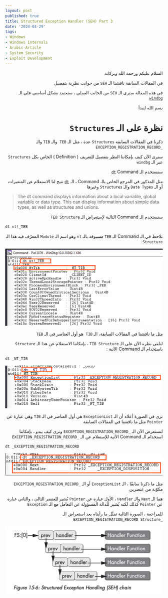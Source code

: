 ```yaml
---
layout: post
published: true
title: Structured Exception Handler (SEH) Part 3
date: '2024-04-29'
tags:
- Windows
- Windows Internals
- Arabic-Article
- System Security
- Exploit Development
---
```



<div dir="rtl" markdown="1">

السلام عليكم ورحمة الله وبركاته 

في المقالات السابقة ناقشنا الـ `SEH` من جوانب نظرية بتفصيل 

في هذه المقالة سنرى الـ `SEH` من الجانب العملي ، سنعتمد بشكل أساسي على الـ [`windbg`](http://www.windbg.org/)

بسم الله لنبدأ 

# نظرة على الـ `Structures`

ذكرنا في المقالات السابقة `Structures` عدة ، مثل الـ `TEB`  والـ `TIB` والـ `_EXCEPTION_REGISTRATION_RECORD` 

سنرى الآن كيف بإمكاننا النظر بتفصيل للتعريف ( Definition ) الخاص بكل `Structures` عبر الـ `windbg` 

سنستخدم الـ [`dt`](https://learn.microsoft.com/en-us/windows-hardware/drivers/debuggercmds/dt--display-type-) Command 

مثل المذكور في المرجع الخاص بالـ Command ، الـ [`dt`](https://learn.microsoft.com/en-us/windows-hardware/drivers/debuggercmds/dt--display-type-) تتيح لنا الاستعلام عن المتغيرات أو الـ `Data Types` والـ `Structures` وغيرها 

</div> 

> The dt command displays information about a local variable, global variable or data type. This can display information about simple data types, as well as structures and unions.

<div dir="rtl" markdown="1">

سنستخدم الـ Command التالية لإستعراض الـ `TEB Structure` 

</div> 

```bat
dt nt!_TEB
```

<div dir="rtl" markdown="1">

نلاحظ في الـ Command الـ `TEB` مسبوقة بالـ `nt` وهو اسم الـ `Module` المعرّف فيه هذا الـ `Structure`

![1](https://raw.githubusercontent.com/0xb1tByte/0xb1tbyte.github.io/master/assets/media/SEH/6.png)

مثل ما ناقشنا في المقالات السابقة، الـ `TIB`  هو أول العناصر في الـ `TEB` 

لنلقي نظرة الآن على الـ `TIB Structure` ، بإمكاننا الاستعلام عن هذا الـ `Structure` باستخدام الـ Command الآتية : 

</div> 

```bat
dt _NT_TIB
```



<div dir="rtl" markdown="1">

![1](https://raw.githubusercontent.com/0xb1tByte/0xb1tbyte.github.io/master/assets/media/SEH/7.png)


نرى في الصورة أعلاه أن الـ `ExceptionList` هي أول العناصر في الـ `TIB` وهي عبارة عن `Pointer` مثل ما ناقشنا في المقالات السابقة 

لنستعرض الآن الـ `_EXCEPTION_REGISTRATION_RECORD` ونرى كيف يبدو ، بإمكاننا استخدام الـ Command الآتية للإستعلام عن الـ `_EXCEPTION_REGISTRATION_RECORD`

</div> 


```bat
dt _EXCEPTION_REGISTRATION_RECORD
```


<div dir="rtl" markdown="1">

![1](https://raw.githubusercontent.com/0xb1tByte/0xb1tbyte.github.io/master/assets/media/SEH/8.png)


مثل ما ذكرنا سابقًا ، الـ `ExceptionList` أو الـ `_EXCEPTION_REGISTRATION_RECORD` مكوّنة من عنصرين 

هما الـ `Next` والـ `Handler` ، الأول عبارة عن `Pointer` يُشير للعنصر التالي ، والثاني عبارة عن `Pointer` كذلك لكنه يُشير للدالة المسؤولة عن التعامل مع الـ `Exception` 

للمراجعة ، الصورة التالية تمثّل ما رأيناه بعد استعراض الـ `_EXCEPTION_REGISTRATION_RECORD Structure`

![1](https://raw.githubusercontent.com/0xb1tByte/0xb1tbyte.github.io/master/assets/media/SEH/4.png)

</div> 

